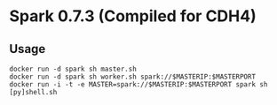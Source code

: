 # Spark 0.7.3 (Compiled for CDH4)

## Usage
```
docker run -d spark sh master.sh
docker run -d spark sh worker.sh spark://$MASTERIP:$MASTERPORT
docker run -i -t -e MASTER=spark://$MASTERIP:$MASTERPORT spark sh [py]shell.sh
```
